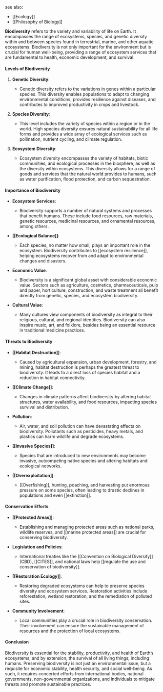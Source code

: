 see also:
- [[Ecology]]
- [[Philosophy of Biology]]

**Biodiversity** refers to the variety and variability of life on Earth. It encompasses the range of ecosystems, species, and genetic diversity within and between species found in terrestrial, marine, and other aquatic ecosystems. Biodiversity is not only important for the environment but is crucial for human well-being, providing a range of ecosystem services that are fundamental to health, economic development, and survival.

#### Levels of Biodiversity

1. **Genetic Diversity**:
   - Genetic diversity refers to the variations in genes within a particular species. This diversity enables populations to adapt to changing environmental conditions, provides resilience against diseases, and contributes to improved productivity in crops and livestock.

2. **Species Diversity**:
   - This level includes the variety of species within a region or in the world. High species diversity ensures natural sustainability for all life forms and provides a wide array of ecological services such as pollination, nutrient cycling, and climate regulation.

3. **Ecosystem Diversity**:
   - Ecosystem diversity encompasses the variety of habitats, biotic communities, and ecological processes in the biosphere, as well as the diversity within ecosystems. This diversity allows for a range of goods and services that the natural world provides to humans, such as water purification, flood protection, and carbon sequestration.

#### Importance of Biodiversity

- **Ecosystem Services**:
  - Biodiversity supports a number of natural systems and processes that benefit humans. These include food resources, raw materials, genetic resources, medicinal resources, and ornamental resources, among others.

- **[[Ecological Balance]]**:
  - Each species, no matter how small, plays an important role in the ecosystem. Biodiversity contributes to [[ecosystem resilience]], helping ecosystems recover from and adapt to environmental changes and disasters.

- **Economic Value**:
  - Biodiversity is a significant global asset with considerable economic value. Sectors such as agriculture, cosmetics, pharmaceuticals, pulp and paper, horticulture, construction, and waste treatment all benefit directly from genetic, species, and ecosystem biodiversity.

- **Cultural Value**:
  - Many cultures view components of biodiversity as integral to their religious, cultural, and regional identities. Biodiversity can also inspire music, art, and folklore, besides being an essential resource in traditional medicine practices.

#### Threats to Biodiversity

- **[[Habitat Destruction]]**:
  - Caused by agricultural expansion, urban development, forestry, and mining, habitat destruction is perhaps the greatest threat to biodiversity. It leads to a direct loss of species habitat and a reduction in habitat connectivity.

- **[[Climate Change]]**:
  - Changes in climate patterns affect biodiversity by altering habitat structures, water availability, and food resources, impacting species survival and distribution.

- **Pollution**:
  - Air, water, and soil pollution can have devastating effects on biodiversity. Pollutants such as pesticides, heavy metals, and plastics can harm wildlife and degrade ecosystems.

- **[[Invasive Species]]**:
  - Species that are introduced to new environments may become invasive, outcompeting native species and altering habitats and ecological networks.

- **[[Overexploitation]]**:
  - [[Overfishing]], hunting, poaching, and harvesting put enormous pressure on some species, often leading to drastic declines in populations and even [[extinction]].

#### Conservation Efforts

- **[[Protected Areas]]**:
  - Establishing and managing protected areas such as national parks, wildlife reserves, and [[marine protected areas]] are crucial for conserving biodiversity.

- **Legislation and Policies**:
  - International treaties like the [[Convention on Biological Diversity]] (CBD), [[CITES]], and national laws help [[regulate the use and conservation of biodiversity]].

- **[[Restoration Ecology]]**:
  - Restoring degraded ecosystems can help to preserve species diversity and ecosystem services. Restoration activities include reforestation, wetland restoration, and the remediation of polluted sites.

- **Community Involvement**:
  - Local communities play a crucial role in biodiversity conservation. Their involvement can ensure the sustainable management of resources and the protection of local ecosystems.

#### Conclusion

Biodiversity is essential for the stability, productivity, and health of Earth’s ecosystems, and by extension, the survival of all living things, including humans. Preserving biodiversity is not just an environmental issue, but a requisite for economic stability, health security, and social well-being. As such, it requires concerted efforts from international bodies, national governments, non-governmental organizations, and individuals to mitigate threats and promote sustainable practices.